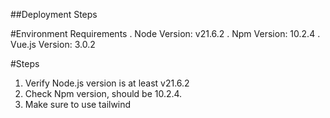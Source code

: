 ##Deployment Steps

#Environment Requirements
. Node Version: v21.6.2
. Npm Version: 10.2.4
. Vue.js Version: 3.0.2

#Steps
1. Verify Node.js version is at least v21.6.2
2. Check Npm version, should be 10.2.4.
3. Make sure to use tailwind
